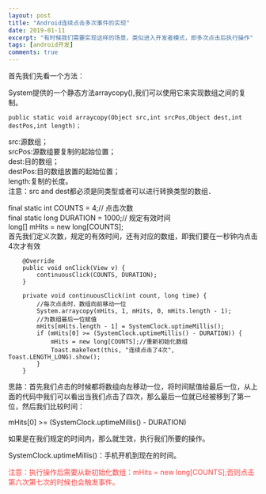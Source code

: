 ```yaml
---
layout: post
title: "Android连续点击多次事件的实现"
date: 2019-01-11
excerpt: "有时候我们需要实现这样的场景，类似进入开发者模式，即多次点击后执行操作"
tags: [android开发]
comments: true
---
```


首先我们先看一个方法：

System提供的一个静态方法arraycopy(),我们可以使用它来实现数组之间的复制。

`public static void arraycopy(Object src,int srcPos,Object dest,int destPos,int length)；`

src:源数组；<br>
srcPos:源数组要复制的起始位置；<br>
dest:目的数组；<br>
destPos:目的数组放置的起始位置；<br>
length:复制的长度。<br>
注意：src and dest都必须是同类型或者可以进行转换类型的数组．

final static int COUNTS = 4;// 点击次数<br>
final static long DURATION = 1000;// 规定有效时间<br>
long[] mHits = new long[COUNTS];<br>
首先我们定义次数，规定的有效时间，还有对应的数组，即我们要在一秒钟内点击4次才有效

 

```
    @Override
    public void onClick(View v) {
        continuousClick(COUNTS, DURATION);
    }

    private void continuousClick(int count, long time) {
        //每次点击时，数组向前移动一位
        System.arraycopy(mHits, 1, mHits, 0, mHits.length - 1);
        //为数组最后一位赋值
        mHits[mHits.length - 1] = SystemClock.uptimeMillis();
        if (mHits[0] >= (SystemClock.uptimeMillis() - DURATION)) {
            mHits = new long[COUNTS];//重新初始化数组
            Toast.makeText(this, "连续点击了4次", Toast.LENGTH_LONG).show();
        }
    }
 ```

思路：首先我们点击的时候都将数组向左移动一位，将时间赋值给最后一位，从上面的代码中我们可以看出当我们点击了四次，那么最后一位就已经被移到了第一位，然后我们比较时间：

mHits[0] >= (SystemClock.uptimeMillis() - DURATION)

如果是在我们规定的时间内，那么就生效，执行我们所要的操作。

 
SystemClock.uptimeMillis()：手机开机到现在的时间。

<font color=#FF4040>  注意：执行操作后需要从新初始化数组：mHits = new long[COUNTS];否则点击第六次第七次的时候也会触发事件。 </font>
